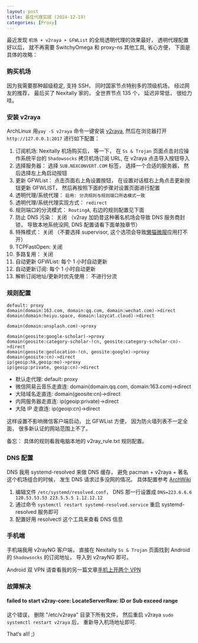 ```yaml
---
layout: post
title: 最佳代理实践 (2024-12-19)
categories: [Proxy]
---
```


最近发现 `机场 + v2raya + GFWList` 的全局透明代理的效果最好， 透明代理配置好以后， 就不再需要 SwitchyOmega 和 proxy-ns 其他工具, 省心方便， 下面是具体的攻略：

### 购买机场
因为我需要那种超级稳定, 支持 SSH， 同时国家节点特别多的顶级机场， 经过网友的推荐， 最后买了 Nexitally 家的， 全世界节点 135 个， 延迟非常低， 很给力哇。

### 安装 v2raya
ArchLinux 用```yay -S v2raya``` 命令一键安装 [v2raya](https://v2raya.org/docs/prologue/installation/archlinux/), 然后在浏览器打开 `http://127.0.0.1:2017` 进行如下配置：

01. 订阅机场: Nexitally 机场购买后， 等一下， 在 `Ss & Trojan` 页面点击对应操作系统平台的 `Shadowsocks` 拷贝机场订阅 URL, 在 v2raya 点击导入按钮导入
02. 选择服务器： 选择 `SUB.NEXCONVERT.COM` 标签， 选择一个合适的服务器， 然后选择左上角启动按钮
03. 更新 GFWList： 点击页面右上角设置按钮， 在设置对话框右上角点击更新按钮更新 GFWLIST， 然后再按照下面的步骤对设置页面进行配置
04. 透明代理/系统代理： `启用: 分流规则与规则端口所选模式一致`
05. 透明代理/系统代理实现方式： `redirect`
06. 规则端口的分流模式： `RoutingA`, 右边的规则配置见下面
07. 防止 DNS 污染： 关闭 （v2ray 加奶昔这种著名机场会导致 DNS 服务商封锁， 导致本地系统没网, DNS 配置请看下面单独章节）
08. 特殊模式： 关闭 （不要选择 supervisor, 这个选项会导致[懒猫微服](https://lazycat.cloud/)应用打不开）
09. TCPFastOpen: 关闭
10. 多路复用： 关闭
11. 自动更新 GFWList: 每个 1 小时自动更新
12. 自动更新订阅: 每个 1 小时自动更新
13. 解析订阅地址/更新时优先使用： 不进行分流

### 规则配置
```
default: proxy
domain(domain:163.com, domain:qq.com, domain:wechat.com)->direct
domain(domain:heiyu.space, domain:lazycat.cloud)->direct

domain(domain:unsplash.com)->proxy

domain(geosite:google-scholar)->proxy
domain(geosite:category-scholar-!cn, geosite:category-scholar-cn)->direct
domain(geosite:geolocation-!cn, geosite:google)->proxy
domain(geosite:cn)->direct
ip(geoip:hk,geoip:mo)->proxy
ip(geoip:private, geoip:cn)->direct
```

* 默认走代理: default: proxy 
* 微信网易云音乐走直连: domain(domain:qq.com, domain:163.com)->direct
* 大陆域名走直连: domain(geosite:cn)->direct
* 内网服务器走直连: ip(geoip:private)->direct
* 大陆 IP 走直连: ip(geoip:cn)->direct

这样设置不影响微信客户端启动， 比 GFWList 方便， 因为防火墙列表不一定全面， 很多新认证的网站范围上不了。

备忘： 具体的规则看我电脑本地的 v2ray_rule.txt 规则配置。

### DNS 配置
DNS 我用 systemd-resolved 来做 DNS 缓存， 避免 pacman + v2raya + 著名这个机场组合的时候， 发生 DNS 请求过多没网的情况。 具体配置参考 [ArchWiki](https://wiki.archlinuxcn.org/wiki/Systemd-resolved)

1. 编辑文件 ```/etc/systemd/resolved.conf```， DNS 那一行设置成 ```DNS=223.6.6.6 120.53.53.53 223.5.5.5 1.12.12.12```
2. 通过命令 ```systemctl restart systemd-resolved.service``` 重启 systemd-resolved 服务即可
3. 配置好用 resolvectl 这个工具来查看 DNS 信息

### 手机端
手机端我用 v2rayNG 客户端， 直接在 Nexitally `Ss & Trojan` 页面找到 Android 的 `Shadowsocks` 的订阅地址， 导入到 v2rayNG 即可。

Android 双 VPN 请查看我的另一篇文章[手机上开两个 VPN](https://manateelazycat.github.io/2023/02/01/shelter/)

### 故障解决
#### failed to start v2ray-core: LocateServerRaw: ID or Sub exceed range
这个错误， 删除 "/etc/v2raya" 目录下所有文件， 然后重启 v2raya `sudo systemctl restart v2raya` 后， 重新导入机场地址即可.

That‘s all! ;)

